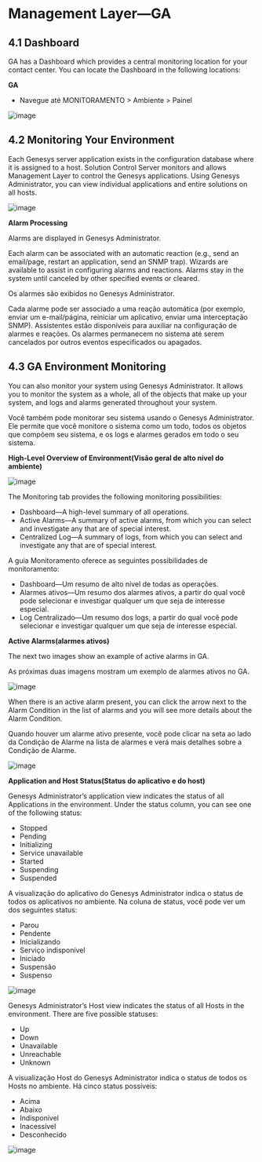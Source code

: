 # Management Layer—GA

## 4.1 Dashboard

GA has a Dashboard which provides a central monitoring location for your contact center. You can locate the Dashboard in the following locations:

**GA**

- Navegue até MONITORAMENTO > Ambiente > Painel


![image](https://user-images.githubusercontent.com/52088444/157986236-5b14adbc-04e4-42fe-96fe-ba78a1aa64ab.png)



## 4.2 Monitoring Your Environment

Each Genesys server application exists in the configuration database where it is assigned to a host. Solution Control Server monitors and allows Management Layer to control the Genesys applications. Using Genesys Administrator, you can view individual applications and entire solutions on all hosts.

![image](https://user-images.githubusercontent.com/52088444/157986333-10fce91a-210d-4a34-bce1-4c1128cb6152.png)


**Alarm Processing**

Alarms are displayed in Genesys Administrator. 

Each alarm can be associated with an automatic reaction (e.g., send an email/page, restart an application, send an SNMP trap). Wizards are available to assist in configuring alarms and reactions. Alarms stay in the system until canceled by other specified events or cleared.

Os alarmes são exibidos no Genesys Administrator.

Cada alarme pode ser associado a uma reação automática (por exemplo, enviar um e-mail/página, reiniciar um aplicativo, enviar uma interceptação SNMP). Assistentes estão disponíveis para auxiliar na configuração de alarmes e reações. Os alarmes permanecem no sistema até serem cancelados por outros eventos especificados ou apagados.

## 4.3 GA Environment Monitoring

You can also monitor your system using Genesys Administrator. It allows you to monitor the system as a whole, all of the objects that make up your system, and logs and alarms generated throughout your system.

Você também pode monitorar seu sistema usando o Genesys Administrator. Ele permite que você monitore o sistema como um todo, todos os objetos que compõem seu sistema, e os logs e alarmes gerados em todo o seu sistema.

**High-Level Overview of Environment(Visão geral de alto nível do ambiente)**

![image](https://user-images.githubusercontent.com/52088444/157986664-ab18a100-f952-418a-b93c-45294fca9cbf.png)

The Monitoring tab provides the following monitoring possibilities:

- Dashboard—A high-level summary of all operations.
- Active Alarms—A summary of active alarms, from which you can select and investigate any that are of special interest.
- Centralized Log—A summary of logs, from which you can select and investigate any that are of special interest.

A guia Monitoramento oferece as seguintes possibilidades de monitoramento:

- Dashboard—Um resumo de alto nível de todas as operações.
- Alarmes ativos—Um resumo dos alarmes ativos, a partir do qual você pode selecionar e investigar qualquer um que seja de interesse especial.
- Log Centralizado—Um resumo dos logs, a partir do qual você pode selecionar e investigar qualquer um que seja de interesse especial.

**Active Alarms(alarmes ativos)**

The next two images show an example of active alarms in GA.

As próximas duas imagens mostram um exemplo de alarmes ativos no GA.

![image](https://user-images.githubusercontent.com/52088444/157986879-7f41b304-3094-4ad7-8afb-592bf7f5c670.png)


When there is an active alarm present, you can click the arrow next to the Alarm Condition in the list of alarms and you will see more details about the Alarm Condition.

Quando houver um alarme ativo presente, você pode clicar na seta ao lado da Condição de Alarme na lista de alarmes e verá mais detalhes sobre a Condição de Alarme.

![image](https://user-images.githubusercontent.com/52088444/157986946-83e4af82-870b-4667-8fc8-98c8c9e49c07.png)


**Application and Host Status(Status do aplicativo e do host)**

Genesys Administrator’s application view indicates the status of all Applications in the environment. Under the status column, you can see one of the following status:

- Stopped
- Pending
- Initializing
- Service unavailable
- Started
- Suspending
- Suspended

A visualização do aplicativo do Genesys Administrator indica o status de todos os aplicativos no ambiente. Na coluna de status, você pode ver um dos seguintes status:

- Parou
- Pendente
- Inicializando
- Serviço indisponível
- Iniciado
- Suspensão
- Suspenso

![image](https://user-images.githubusercontent.com/52088444/157987301-20ef79d6-7611-4780-a5cb-2a871169619c.png)

Genesys Administrator’s Host view indicates the status of all Hosts in the environment. There are five possible statuses:

-  Up
-  Down
-  Unavailable
-  Unreachable
-  Unknown

A visualização Host do Genesys Administrator indica o status de todos os Hosts no ambiente. Há cinco status possíveis:

-  Acima
-  Abaixo
- Indisponível
-  Inacessível
-  Desconhecido

![image](https://user-images.githubusercontent.com/52088444/157987492-74bd1592-e6ed-4a5e-ba3b-194e07e9a837.png)


